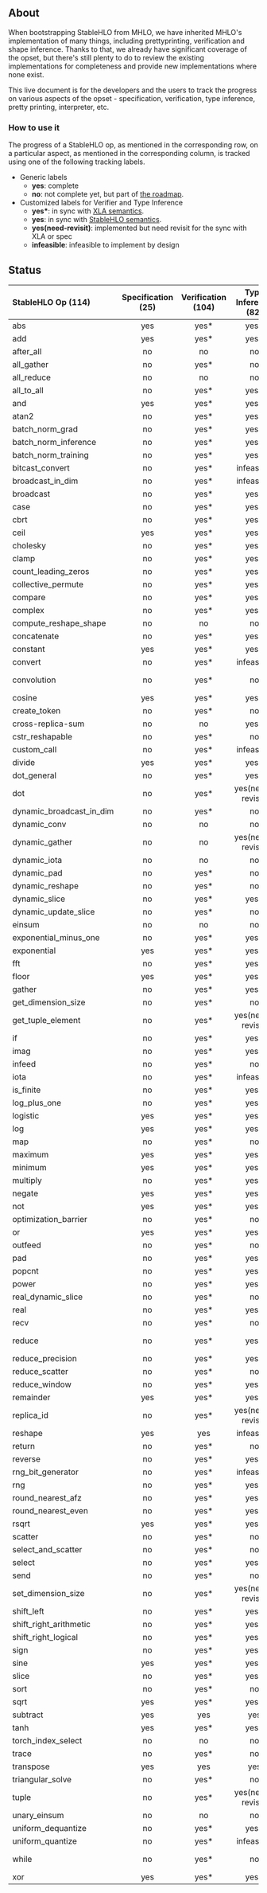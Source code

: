 ## About

When bootstrapping StableHLO from MHLO, we have inherited MHLO's implementation
of many things, including prettyprinting, verification and shape inference.
Thanks to that, we already have significant coverage of the opset, but there's
still plenty to do to review the existing implementations for completeness and
provide new implementations where none exist.

This live document is for the developers and the users to track the progress on
various aspects of the opset - specification, verification, type inference,
pretty printing, interpreter, etc.

### How to use it

The progress of a StableHLO op, as mentioned in the corresponding row, on a
particular aspect, as mentioned in the corresponding column, is tracked using
one of the following tracking labels.

 - Generic labels
    - **yes**: complete
    - **no**: not complete yet, but part of [the roadmap](https://github.com/openxla/stablehlo#roadmap).
 - Customized labels for Verifier and Type Inference
    - **yes\***: in sync with  [XLA semantics](https://www.tensorflow.org/xla/operation_semantics).
    - **yes**: in sync with [StableHLO semantics](https://github.com/openxla/stablehlo/blob/main/docs/spec_draft.md).
    - **yes(need-revisit)**: implemented but need revisit for the sync with XLA or spec
    - **infeasible**: infeasible to implement by design

## Status

| StableHLO Op (114)       | Specification (25) | Verification (104) | Type Inference (82) | Pretty Printing (77) | Interpreter (11) |
|:-------------------------|:------------------:|:------------------:|:-------------------:|:--------------------:|:----------------:|
| abs                      |        yes         |        yes*        |        yes*         |         yes          |        no        |
| add                      |        yes         |        yes*        |        yes*         |         yes          |       yes        |
| after_all                |         no         |         no         |         no          |         yes          |        no        |
| all_gather               |         no         |        yes*        |         no          |          no          |        no        |
| all_reduce               |         no         |         no         |         no          |          no          |        no        |
| all_to_all               |         no         |        yes*        |        yes*         |          no          |        no        |
| and                      |        yes         |        yes*        |        yes*         |         yes          |        no        |
| atan2                    |         no         |        yes*        |        yes*         |         yes          |        no        |
| batch_norm_grad          |         no         |        yes*        |        yes*         |          no          |        no        |
| batch_norm_inference     |         no         |        yes*        |        yes*         |          no          |        no        |
| batch_norm_training      |         no         |        yes*        |        yes*         |          no          |        no        |
| bitcast_convert          |         no         |        yes*        |     infeasible      |         yes          |        no        |
| broadcast_in_dim         |         no         |        yes*        |     infeasible      |          no          |        no        |
| broadcast                |         no         |        yes*        |        yes*         |          no          |        no        |
| case                     |         no         |        yes*        |        yes*         |          no          |        no        |
| cbrt                     |         no         |        yes*        |        yes*         |         yes          |        no        |
| ceil                     |        yes         |        yes*        |        yes*         |         yes          |       yes        |
| cholesky                 |         no         |        yes*        |        yes*         |         yes          |        no        |
| clamp                    |         no         |        yes*        |        yes*         |         yes          |        no        |
| count_leading_zeros      |         no         |        yes*        |        yes*         |         yes          |        no        |
| collective_permute       |         no         |        yes*        |        yes*         |          no          |        no        |
| compare                  |         no         |        yes*        |        yes*         |         yes          |        no        |
| complex                  |         no         |        yes*        |        yes*         |         yes          |        no        |
| compute_reshape_shape    |         no         |         no         |         no          |         yes          |        no        |
| concatenate              |         no         |        yes*        |        yes*         |         yes          |        no        |
| constant                 |        yes         |        yes*        |        yes*         |         yes          |       yes        |
| convert                  |         no         |        yes*        |     infeasible      |         yes          |        no        |
| convolution              |         no         |        yes*        |         no          |  yes(need-revisit)   |        no        |
| cosine                   |        yes         |        yes*        |        yes*         |         yes          |       yes        |
| create_token             |         no         |        yes*        |         no          |         yes          |        no        |
| cross-replica-sum        |         no         |         no         |        yes*         |          no          |        no        |
| cstr_reshapable          |         no         |        yes*        |         no          |         yes          |        no        |
| custom_call              |         no         |        yes*        |     infeasible      |         yes          |        no        |
| divide                   |        yes         |        yes*        |        yes*         |         yes          |        no        |
| dot_general              |         no         |        yes*        |        yes*         |          no          |        no        |
| dot                      |         no         |        yes*        |  yes(need-revisit)  |         yes          |        no        |
| dynamic_broadcast_in_dim |         no         |        yes*        |         no          |          no          |        no        |
| dynamic_conv             |         no         |         no         |         no          |          no          |        no        |
| dynamic_gather           |         no         |         no         |  yes(need-revisit)  |          no          |        no        |
| dynamic_iota             |         no         |         no         |         no          |         yes          |        no        |
| dynamic_pad              |         no         |        yes*        |         no          |         yes          |        no        |
| dynamic_reshape          |         no         |        yes*        |         no          |         yes          |        no        |
| dynamic_slice            |         no         |        yes*        |        yes*         |          no          |        no        |
| dynamic_update_slice     |         no         |        yes*        |         no          |         yes          |        no        |
| einsum                   |         no         |         no         |         no          |          no          |        no        |
| exponential_minus_one    |         no         |        yes*        |        yes*         |         yes          |        no        |
| exponential              |        yes         |        yes*        |        yes*         |         yes          |        no        |
| fft                      |         no         |        yes*        |        yes*         |          no          |        no        |
| floor                    |        yes         |        yes*        |        yes*         |         yes          |       yes        |
| gather                   |         no         |        yes*        |        yes*         |          no          |        no        |
| get_dimension_size       |         no         |        yes*        |         no          |         yes          |        no        |
| get_tuple_element        |         no         |        yes*        |  yes(need-revisit)  |         yes          |        no        |
| if                       |         no         |        yes*        |        yes*         |          no          |        no        |
| imag                     |         no         |        yes*        |        yes*         |         yes          |        no        |
| infeed                   |         no         |        yes*        |         no          |          no          |        no        |
| iota                     |         no         |        yes*        |     infeasible      |         yes          |        no        |
| is_finite                |         no         |        yes*        |        yes*         |         yes          |        no        |
| log_plus_one             |         no         |        yes*        |        yes*         |         yes          |        no        |
| logistic                 |        yes         |        yes*        |        yes*         |         yes          |        no        |
| log                      |        yes         |        yes*        |        yes*         |         yes          |        no        |
| map                      |         no         |        yes*        |         no          |          no          |        no        |
| maximum                  |        yes         |        yes*        |        yes*         |         yes          |        no        |
| minimum                  |        yes         |        yes*        |        yes*         |         yes          |        no        |
| multiply                 |         no         |        yes*        |        yes*         |         yes          |        no        |
| negate                   |        yes         |        yes*        |        yes*         |         yes          |       yes        |
| not                      |        yes         |        yes*        |        yes*         |         yes          |        no        |
| optimization_barrier     |         no         |        yes*        |         no          |         yes          |        no        |
| or                       |        yes         |        yes*        |        yes*         |         yes          |        no        |
| outfeed                  |         no         |        yes*        |         no          |          no          |        no        |
| pad                      |         no         |        yes*        |        yes*         |          no          |        no        |
| popcnt                   |         no         |        yes*        |        yes*         |         yes          |        no        |
| power                    |         no         |        yes*        |        yes*         |         yes          |        no        |
| real_dynamic_slice       |         no         |        yes*        |         no          |         yes          |        no        |
| real                     |         no         |        yes*        |        yes*         |         yes          |        no        |
| recv                     |         no         |        yes*        |         no          |          no          |        no        |
| reduce                   |         no         |        yes*        |        yes*         |  yes(need-revisit)   |        no        |
| reduce_precision         |         no         |        yes*        |        yes*         |         yes          |        no        |
| reduce_scatter           |         no         |        yes*        |         no          |          no          |        no        |
| reduce_window            |         no         |        yes*        |        yes*         |          no          |        no        |
| remainder                |        yes         |        yes*        |        yes*         |         yes          |        no        |
| replica_id               |         no         |        yes*        |  yes(need-revisit)  |         yes          |        no        |
| reshape                  |        yes         |        yes         |     infeasible      |         yes          |       yes        |
| return                   |         no         |        yes*        |         no          |         yes          |        no        |
| reverse                  |         no         |        yes*        |        yes*         |          no          |        no        |
| rng_bit_generator        |         no         |        yes*        |     infeasible      |         yes          |        no        |
| rng                      |         no         |        yes*        |        yes*         |         yes          |        no        |
| round_nearest_afz        |         no         |        yes*        |        yes*         |         yes          |        no        |
| round_nearest_even       |         no         |        yes*        |        yes*         |         yes          |        no        |
| rsqrt                    |        yes         |        yes*        |        yes*         |         yes          |        no        |
| scatter                  |         no         |        yes*        |         no          |          no          |        no        |
| select_and_scatter       |         no         |        yes*        |         no          |          no          |        no        |
| select                   |         no         |        yes*        |        yes*         |         yes          |        no        |
| send                     |         no         |        yes*        |         no          |          no          |        no        |
| set_dimension_size       |         no         |        yes*        |  yes(need-revisit)  |         yes          |        no        |
| shift_left               |         no         |        yes*        |        yes*         |         yes          |        no        |
| shift_right_arithmetic   |         no         |        yes*        |        yes*         |         yes          |        no        |
| shift_right_logical      |         no         |        yes*        |        yes*         |         yes          |        no        |
| sign                     |         no         |        yes*        |        yes*         |         yes          |        no        |
| sine                     |        yes         |        yes*        |        yes*         |         yes          |       yes        |
| slice                    |         no         |        yes*        |        yes*         |          no          |        no        |
| sort                     |         no         |        yes*        |         no          |          no          |        no        |
| sqrt                     |        yes         |        yes*        |        yes*         |         yes          |        no        |
| subtract                 |        yes         |        yes         |         yes         |         yes          |       yes        |
| tanh                     |        yes         |        yes*        |        yes*         |         yes          |       yes        |
| torch_index_select       |         no         |         no         |         no          |          no          |        no        |
| trace                    |         no         |        yes*        |         no          |         yes          |        no        |
| transpose                |        yes         |        yes         |        yes          |          no          |       yes        |
| triangular_solve         |         no         |        yes*        |         no          |          no          |        no        |
| tuple                    |         no         |        yes*        |  yes(need-revisit)  |         yes          |        no        |
| unary_einsum             |         no         |         no         |         no          |          no          |        no        |
| uniform_dequantize       |         no         |        yes*        |        yes*         |         yes          |        no        |
| uniform_quantize         |         no         |        yes*        |     infeasible      |         yes          |        no        |
| while                    |         no         |        yes*        |         no          |  yes(need-revisit)   |        no        |
| xor                      |        yes         |        yes*        |        yes*         |         yes          |        no        |
